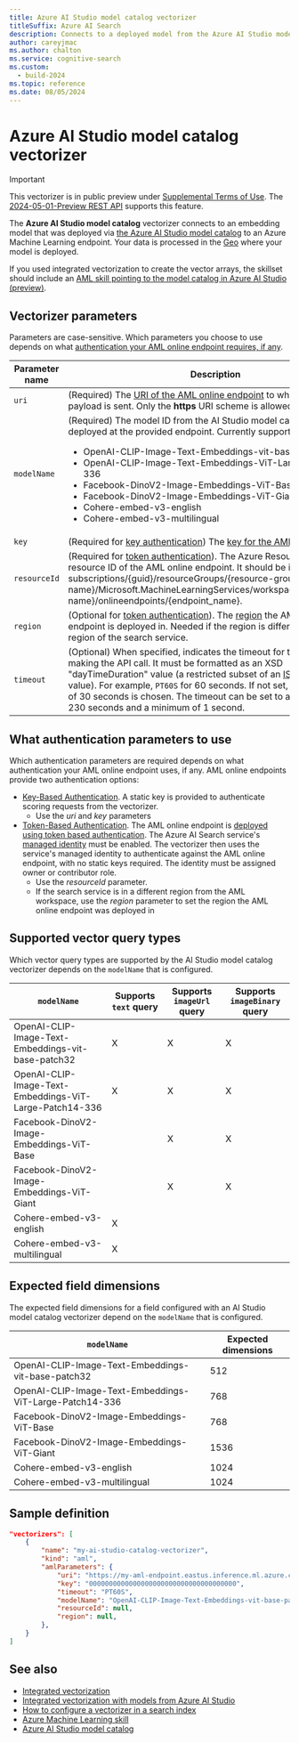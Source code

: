 ```yaml
---
title: Azure AI Studio model catalog vectorizer
titleSuffix: Azure AI Search
description: Connects to a deployed model from the Azure AI Studio model catalog at query time.
author: careyjmac
ms.author: chalton
ms.service: cognitive-search
ms.custom:
  - build-2024
ms.topic: reference
ms.date: 08/05/2024
---
```


#	Azure AI Studio model catalog vectorizer

> [!IMPORTANT] 
> This vectorizer is in public preview under [Supplemental Terms of Use](https://azure.microsoft.com/support/legal/preview-supplemental-terms/). The [2024-05-01-Preview REST API](/rest/api/searchservice/indexes/create-or-update?view=rest-searchservice-2024-05-01-Preview&preserve-view=true) supports this feature.

The **Azure AI Studio model catalog** vectorizer connects to an embedding model that was deployed via [the Azure AI Studio model catalog](../ai-studio/how-to/model-catalog.md) to an Azure Machine Learning endpoint. Your data is processed in the [Geo](https://azure.microsoft.com/explore/global-infrastructure/data-residency/) where your model is deployed. 

If you used integrated vectorization to create the vector arrays, the skillset should include an [AML skill pointing to the model catalog in Azure AI Studio (preview)](cognitive-search-aml-skill.md).

## Vectorizer parameters

Parameters are case-sensitive. Which parameters you choose to use depends on what [authentication your AML online endpoint requires, if any](#WhatParametersToUse).

| Parameter name | Description |
|--------------------|-------------|
| `uri` | (Required) The [URI of the AML online endpoint](../machine-learning/how-to-authenticate-online-endpoint.md) to which the _JSON_ payload is sent. Only the **https** URI scheme is allowed. |
| `modelName` | (Required) The model ID from the AI Studio model catalog that is deployed at the provided endpoint. Currently supported values are <ul><li>OpenAI-CLIP-Image-Text-Embeddings-vit-base-patch32 </li><li>OpenAI-CLIP-Image-Text-Embeddings-ViT-Large-Patch14-336 </li><li>Facebook-DinoV2-Image-Embeddings-ViT-Base </li><li>Facebook-DinoV2-Image-Embeddings-ViT-Giant </li><li>Cohere-embed-v3-english </li><li>Cohere-embed-v3-multilingual</ul> |
| `key` | (Required for [key authentication](#WhatParametersToUse)) The [key for the AML online endpoint](../machine-learning/how-to-authenticate-online-endpoint.md). |
| `resourceId` | (Required for [token authentication](#WhatParametersToUse)). The Azure Resource Manager resource ID of the AML online endpoint. It should be in the format subscriptions/{guid}/resourceGroups/{resource-group-name}/Microsoft.MachineLearningServices/workspaces/{workspace-name}/onlineendpoints/{endpoint_name}. |
| `region` | (Optional for [token authentication](#WhatParametersToUse)). The [region](https://azure.microsoft.com/global-infrastructure/regions/) the AML online endpoint is deployed in. Needed if the region is different from the region of the search service. |
| `timeout` | (Optional) When specified, indicates the timeout for the http client making the API call. It must be formatted as an XSD "dayTimeDuration" value (a restricted subset of an [ISO 8601 duration](https://www.w3.org/TR/xmlschema11-2/#dayTimeDuration) value). For example, `PT60S` for 60 seconds. If not set, a default value of 30 seconds is chosen. The timeout can be set to a maximum of 230 seconds and a minimum of 1 second. |

<a name="WhatParametersToUse"></a>

## What authentication parameters to use

Which authentication parameters are required depends on what authentication your AML online endpoint uses, if any. AML online endpoints provide two authentication options:

* [Key-Based Authentication](../machine-learning/how-to-authenticate-online-endpoint.md). A static key is provided to authenticate scoring requests from the vectorizer.
  * Use the _uri_ and _key_ parameters
* [Token-Based Authentication](../machine-learning/how-to-authenticate-online-endpoint.md). The AML online endpoint is [deployed using token based authentication](../machine-learning/how-to-authenticate-online-endpoint.md). The Azure AI Search service's [managed identity](../active-directory/managed-identities-azure-resources/overview.md) must be enabled. The vectorizer then uses the service's managed identity to authenticate against the AML online endpoint, with no static keys required. The identity must be assigned owner or contributor role.
  * Use the _resourceId_ parameter.
  * If the search service is in a different region from the AML workspace, use the _region_ parameter to set the region the AML online endpoint was deployed in

## Supported vector query types

Which vector query types are supported by the AI Studio model catalog vectorizer depends on the `modelName` that is configured.

| `modelName` | Supports `text` query | Supports `imageUrl` query | Supports `imageBinary` query |
|--------------------|-------------|-------------|-------------|
| OpenAI-CLIP-Image-Text-Embeddings-vit-base-patch32 | X | X | X |
| OpenAI-CLIP-Image-Text-Embeddings-ViT-Large-Patch14-336 | X | X | X |
| Facebook-DinoV2-Image-Embeddings-ViT-Base |  | X | X |
| Facebook-DinoV2-Image-Embeddings-ViT-Giant |  | X | X |
| Cohere-embed-v3-english | X |  |  |
| Cohere-embed-v3-multilingual | X |  |  |

## Expected field dimensions

The expected field dimensions for a field configured with an AI Studio model catalog vectorizer depend on the `modelName` that is configured.

| `modelName` | Expected dimensions |
|--------------------|-------------|
| OpenAI-CLIP-Image-Text-Embeddings-vit-base-patch32 | 512 |
| OpenAI-CLIP-Image-Text-Embeddings-ViT-Large-Patch14-336 | 768 |
| Facebook-DinoV2-Image-Embeddings-ViT-Base | 768 |
| Facebook-DinoV2-Image-Embeddings-ViT-Giant | 1536 |
| Cohere-embed-v3-english | 1024 |
| Cohere-embed-v3-multilingual | 1024 |

## Sample definition

```json
"vectorizers": [
    {
        "name": "my-ai-studio-catalog-vectorizer",
        "kind": "aml",
        "amlParameters": {
            "uri": "https://my-aml-endpoint.eastus.inference.ml.azure.com/score",
            "key": "0000000000000000000000000000000000000",
            "timeout": "PT60S",
            "modelName": "OpenAI-CLIP-Image-Text-Embeddings-vit-base-patch3",
            "resourceId": null,
            "region": null,
        },
    }
]
```

## See also

+ [Integrated vectorization](vector-search-integrated-vectorization.md)
+ [Integrated vectorization with models from Azure AI Studio](vector-search-integrated-vectorization-ai-studio.md)
+ [How to configure a vectorizer in a search index](vector-search-how-to-configure-vectorizer.md)
+ [Azure Machine Learning skill](cognitive-search-aml-skill.md)
+ [Azure AI Studio model catalog](../ai-studio/how-to/model-catalog.md)